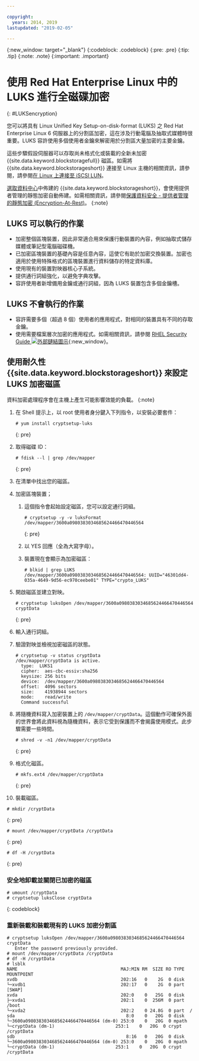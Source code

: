 ```yaml
---

copyright:
  years: 2014, 2019
lastupdated: "2019-02-05"

---
```

{:new_window: target="_blank"}
{:codeblock: .codeblock}
{:pre: .pre}
{:tip: .tip}
{:note: .note}
{:important: .important}

# 使用 Red Hat Enterprise Linux 中的 LUKS 進行全磁碟加密
{: #LUKSencryption}

您可以將具有 Linux Unified Key Setup-on-disk-format (LUKS) 之 Red Hat Enterprise Linux 6 伺服器上的分割區加密，這在涉及行動電腦及抽取式媒體時很重要。LUKS 容許使用多個使用者金鑰來解密用於分割區大量加密的主要金鑰。

這些步驟假設伺服器可以存取尚未格式化或裝載的全新未加密 {{site.data.keyword.blockstoragefull}} 磁區。如需將 {{site.data.keyword.blockstorageshort}} 連接至 Linux 主機的相關資訊，請參閱，請參閱[在 Linux 上連接至 iSCSI LUN](/docs/infrastructure/BlockStorage?topic=BlockStorage-mountingLinux)。

[選取資料中心](/docs/infrastructure/BlockStorage?topic=BlockStorage-news)中佈建的 {{site.data.keyword.blockstorageshort}}，會使用提供者管理的靜態加密自動佈建。如需相關資訊，請參閱[保護資料安全 - 提供者管理的靜態加密 (Encryption-At-Rest)](/docs/infrastructure/BlockStorage?topic=BlockStorage-encryption)。
{:note}

## LUKS 可以執行的作業

- 加密整個區塊裝置，因此非常適合用來保護行動裝置的內容，例如抽取式儲存媒體或筆記型電腦磁碟機。
- 已加密區塊裝置的基礎內容是任意內容，這使它有助於加密交換裝置。加密也適用於使用特殊格式的區塊裝置進行資料儲存的特定資料庫。
- 使用現有的裝置對映器核心子系統。
- 提供通行詞組強化，以避免字典攻擊。
- 容許使用者新增備用金鑰或通行詞組，因為 LUKS 裝置包含多個金鑰槽。


## LUKS 不會執行的作業

- 容許需要多個（超過 8 個）使用者的應用程式，對相同的裝置具有不同的存取金鑰。
- 使用需要檔案層次加密的應用程式。如需相關資訊，請參閱 [RHEL Security Guide ![外部鏈結圖示](../../icons/launch-glyph.svg "外部鏈結圖示")](https://access.redhat.com/documentation/en-US/Red_Hat_Enterprise_Linux/7/html/Security_Guide/sec-Encryption.html){:new_window}。

## 使用耐久性 {{site.data.keyword.blockstorageshort}} 來設定 LUKS 加密磁區

資料加密處理程序會在主機上產生可能影響效能的負載。
{:note}

1. 在 Shell 提示上，以 root 使用者身分鍵入下列指令，以安裝必要套件：<br/>
   ```
   # yum install cryptsetup-luks
   ```
   {: pre}
2. 取得磁碟 ID：<br/>
   ```
   # fdisk --l | grep /dev/mapper
   ```
   {: pre}
3. 在清單中找出您的磁區。
4. 加密區塊裝置；

   1. 這個指令會起始設定磁區，您可以設定通行詞組。<br/>

      ```
      # cryptsetup -y -v luksFormat /dev/mapper/3600a0980383034685624466470446564
      ```
      {: pre}

   2. 以 YES 回應（全為大寫字母）。

   3. 裝置現在會顯示為加密磁區：

      ```
      # blkid | grep LUKS
      /dev/mapper/3600a0980383034685624466470446564: UUID="46301dd4-035a-4649-9d56-ec970ceebe01" TYPE="crypto_LUKS"
      ```

5. 開啟磁區並建立對映。<br/>
   ```
   # cryptsetup luksOpen /dev/mapper/3600a0980383034685624466470446564 cryptData
   ```
   {: pre}
6. 輸入通行詞組。
7. 驗證對映並檢視加密磁區的狀態。<br/>
   ```
   # cryptsetup -v status cryptData
   /dev/mapper/cryptData is active.
     type:  LUKS1
     cipher:  aes-cbc-essiv:sha256
     keysize: 256 bits
     device:  /dev/mapper/3600a0980383034685624466470446564
     offset:  4096 sectors
     size:    41938944 sectors
     mode:    read/write
     Command successful
   ```
8. 將隨機資料寫入加密裝置上的 `/dev/mapper/cryptData`。這個動作可確保外面的世界會將此資料視為隨機資料，表示它受到保護而不會揭露使用模式。此步驟需要一些時間。<br/>
    ```
    # shred -v -n1 /dev/mapper/cryptData
    ```
    {: pre}
9. 格式化磁區。<br/>
   ```
   # mkfs.ext4 /dev/mapper/cryptData
   ```
   {: pre}
10. 裝載磁區。<br/>
   ```
   # mkdir /cryptData
   ```
   {: pre}
   ```
   # mount /dev/mapper/cryptData /cryptData
   ```
   {: pre}
   ```
   # df -H /cryptData
   ```
   {: pre}

### 安全地卸載並關閉已加密的磁區
   ```
   # umount /cryptData
   # cryptsetup luksClose cryptData
   ```
   {: codeblock}

### 重新裝載和裝載現有的 LUKS 加密分割區
   ```
   # cryptsetup luksOpen /dev/mapper/3600a0980383034685624466470446564 cryptData
      Enter the password previously provided.
   # mount /dev/mapper/cryptData /cryptData
   # df -H /cryptData
   # lsblk
   NAME                                       MAJ:MIN RM  SIZE RO TYPE  MOUNTPOINT
   xvdb                                       202:16   0    2G  0 disk
   └─xvdb1                                    202:17   0    2G  0 part  [SWAP]
   xvda                                       202:0    0   25G  0 disk
   ├─xvda1                                    202:1    0  256M  0 part  /boot
   └─xvda2                                    202:2    0 24.8G  0 part  /
   sda                                          8:0    0   20G  0 disk
   └─3600a0980383034685624466470446564 (dm-0) 253:0    0   20G  0 mpath
   └─cryptData (dm-1)                       253:1    0   20G  0 crypt /cryptData
   sdb                                          8:16   0   20G  0 disk
   └─3600a0980383034685624466470446564 (dm-0) 253:0    0   20G  0 mpath
   └─cryptData (dm-1)                       253:1    0   20G  0 crypt /cryptData
   ```
